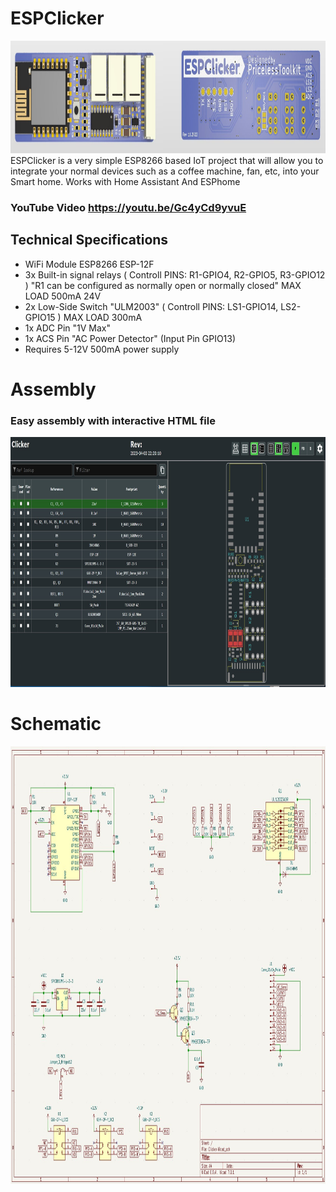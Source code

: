 # ESPClicker 
<img src="https://raw.githubusercontent.com/PricelessToolkit/ESPClicker/main/img/3D.jpg" width="1000" height="180" />
ESPClicker is a very simple ESP8266 based IoT project that will allow you to integrate your normal devices such as a coffee machine, fan, etc, into your Smart home. Works with Home Assistant And ESPhome

### YouTube Video https://youtu.be/Gc4yCd9yvuE



## Technical Specifications

* WiFi Module ESP8266 ESP-12F
* 3x Built-in signal relays ( Controll PINS: R1-GPIO4, R2-GPIO5, R3-GPIO12 ) "R1 can be configured as normally open or normally closed" MAX LOAD 500mA 24V
* 2x Low-Side Switch "ULM2003" ( Controll PINS: LS1-GPIO14, LS2-GPIO15 ) MAX LOAD 300mA
* 1x ADC Pin "1V Max"
* 1x ACS Pin "AC Power Detector" (Input Pin GPIO13)
* Requires 5-12V 500mA power supply



# Assembly
### Easy assembly with interactive HTML file
<img src="https://raw.githubusercontent.com/PricelessToolkit/ESPClicker/main/img/Interactiv_HTML_Boom.jpg" width="1000" height="400" />


# Schematic
<img src="https://raw.githubusercontent.com/PricelessToolkit/ESPClicker/main/img/Schematic.jpg" width="1000" height="700" />
